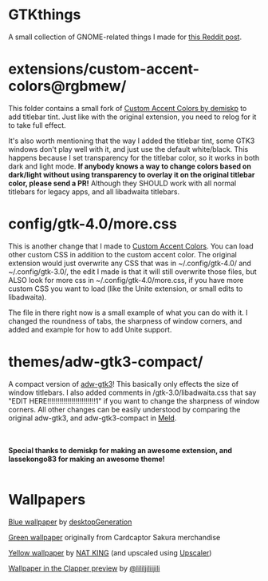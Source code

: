 # GTKthings

A small collection of GNOME-related things I made for <a href="https://www.reddit.com/r/gnome/comments/13oic6h/i_3_gnome_but_the_one_thing_i_want_to_steal_from/">this Reddit post</a>.


# extensions/custom-accent-colors@rgbmew/
This folder contains a small fork of <a href="https://extensions.gnome.org/extension/5547/custom-accent-colors/">Custom Accent Colors by demiskp</a> to add titlebar tint. Just like with the original extension, you need to relog for it to take full effect.

It's also worth mentioning that the way I added the titlebar tint, some GTK3 windows don't play well with it, and just use the default white/black. This happens because I set transparency for the titlebar color, so it works in both dark and light mode. <b>If anybody knows a way to change colors based on dark/light without using transparency to overlay it on the original titlebar color, please send a PR!</b> Although they SHOULD work with all normal titlebars for legacy apps, and all libadwaita titlebars.

# config/gtk-4.0/more.css
This is another change that I made to <a href="https://extensions.gnome.org/extension/5547/custom-accent-colors/">Custom Accent Colors</a>. You can load other custom CSS in addition to the custom accent color. The original extension would just overwrite any CSS that was in ~/.config/gtk-4.0/ and ~/.config/gtk-3.0/, the edit I made is that it will still overwrite those files, but ALSO look for more css in ~/.config/gtk-4.0/more.css, if you have more custom CSS you want to load (like the Unite extension, or small edits to libadwaita).

The file in there right now is a small example of what you can do with it. I changed the roundness of tabs, the sharpness of window corners, and added and example for how to add Unite support.

# themes/adw-gtk3-compact/
A compact version of <a href="https://github.com/lassekongo83/adw-gtk3">adw-gtk3</a>! This basically only effects the size of window titlebars. I also added comments in /gtk-3.0/libadwaita.css that say "EDIT HERE!!!!!!!!!!!!!!!!!!!!!!!!1" if you want to change the sharpness of window corners. All other changes can be easily understood by comparing the original adw-gtk3, and adw-gtk3-compact in <a href="https://flathub.org/apps/org.gnome.meld">Meld</a>.

<br><br>
<b>Special thanks to demiskp for making an awesome extension, and lassekongo83 for making an awesome theme!</b>
<br><br>

# Wallpapers
<a href="https://www.desktopgeneration.com/static/media/corporate_classic.318e946fd50162aaf992.png">Blue wallpaper</a> by <a href="https://www.desktopgeneration.com/">desktopGeneration</a>

<a href="https://rgbmew.neocities.org/asd/747770.jpg">Green wallpaper</a> originally from Cardcaptor Sakura merchandise

<a href="https://heynatking.gumroad.com/l/nat-king-psp-wallpaper-pack-01">Yellow wallpaper</a> by <a href="https://natking.design/">NAT KING</a> (and upscaled using <a href="https://flathub.org/apps/io.gitlab.theevilskeleton.Upscaler">Upscaler</a>)

<a href="https://twitter.com/lililjiliijili/status/1164240380599996416">Wallpaper in the Clapper preview</a> by <a href="https://twitter.com/lililjiliijili">@lililjiliijili</a>
